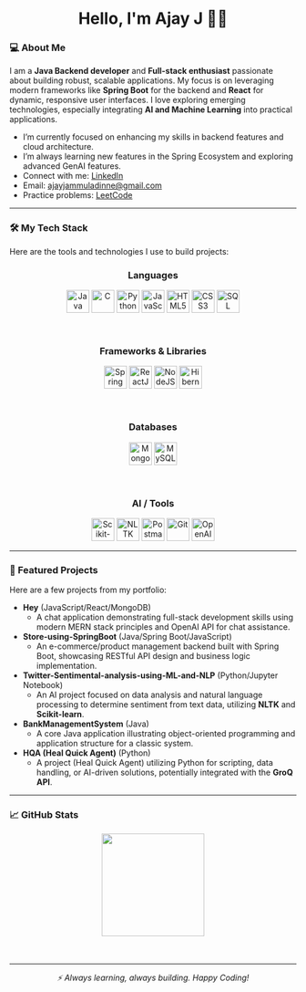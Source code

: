 <div align="center">
  <h1>Hello, I'm Ajay J 👋🏻</h1>
</div>


### 💻 About Me

I am a **Java Backend developer** and **Full-stack enthusiast** passionate about building robust, scalable applications. My focus is on leveraging modern frameworks like **Spring Boot** for the backend and **React** for dynamic, responsive user interfaces. I love exploring emerging technologies, especially integrating **AI and Machine Learning** into practical applications.

* I’m currently focused on enhancing my skills in backend features and cloud architecture.
* I’m always learning new features in the Spring Ecosystem and exploring advanced GenAI features.
* Connect with me: [LinkedIn](https://www.linkedin.com/in/ajay-jammuladinne-ba1363265/)
* Email: [ajayjammuladinne@gmail.com](mailto:ajayjammuladinne@gmail.com)
* Practice problems: [LeetCode](https://leetcode.com/u/Ajayj05/)

---

### 🛠️ My Tech Stack

Here are the tools and technologies I use to build projects:

<div align="center">
  
  ### Languages
  <a href="#"><img src="https://cdn.jsdelivr.net/gh/devicons/devicon/icons/java/java-original.svg" alt="Java" width="40" height="40"/></a>
  <a href="#"><img src="https://cdn.jsdelivr.net/gh/devicons/devicon/icons/c/c-original.svg" alt="C" width="40" height="40"/></a>
  <a href="#"><img src="https://cdn.jsdelivr.net/gh/devicons/devicon/icons/python/python-original.svg" alt="Python" width="40" height="40"/></a>
  <a href="#"><img src="https://cdn.jsdelivr.net/gh/devicons/devicon/icons/javascript/javascript-original.svg" alt="JavaScript" width="40" height="40"/></a>
  <a href="#"><img src="https://cdn.jsdelivr.net/gh/devicons/devicon/icons/html5/html5-original.svg" alt="HTML5" width="40" height="40"/></a>
  <a href="#"><img src="https://cdn.jsdelivr.net/gh/devicons/devicon/icons/css3/css3-original.svg" alt="CSS3" width="40" height="40"/></a>
  <a href="#"><img src="https://cdn.jsdelivr.net/gh/devicons/devicon/icons/mysql/mysql-original.svg" alt="SQL" width="40" height="40"/></a>

  <br>
  
  ### Frameworks & Libraries
  <a href="#"><img src="https://cdn.jsdelivr.net/gh/devicons/devicon/icons/spring/spring-original.svg" alt="Spring Boot" width="40" height="40"/></a>
  <a href="#"><img src="https://cdn.jsdelivr.net/gh/devicons/devicon/icons/react/react-original.svg" alt="ReactJS" width="40" height="40"/></a>
  <a href="#"><img src="https://cdn.jsdelivr.net/gh/devicons/devicon/icons/nodejs/nodejs-original.svg" alt="NodeJS" width="40" height="40"/></a>
  <a href="#"><img src="https://cdn.jsdelivr.net/gh/devicons/devicon/icons/hibernate/hibernate-original.svg" alt="Hibernate" width="40" height="40"/></a>
  
  <br>

  ### Databases
  <a href="#"><img src="https://cdn.jsdelivr.net/gh/devicons/devicon/icons/mongodb/mongodb-original.svg" alt="MongoDB" width="40" height="40"/></a>
  <a href="#"><img src="https://cdn.jsdelivr.net/gh/devicons/devicon/icons/mysql/mysql-original.svg" alt="MySQL" width="40" height="40"/></a>
  
  <br>

  ### AI / Tools
  <a href="#"><img src="https://cdn.jsdelivr.net/gh/devicons/devicon/icons/scikitlearn/scikitlearn-original.svg" alt="Scikit-learn" width="40" height="40"/></a>
  <a href="#"><img src="https://cdn.jsdelivr.net/gh/devicons/devicon/icons/jupyter/jupyter-original.svg" alt="NLTK (represented by Python/Jupyter for space)" width="40" height="40"/></a>
  <a href="#"><img src="https://cdn.jsdelivr.net/gh/devicons/devicon/icons/postman/postman-original.svg" alt="Postman" width="40" height="40"/></a>
  <a href="#"><img src="https://cdn.jsdelivr.net/gh/devicons/devicon/icons/git/git-original.svg" alt="Git" width="40" height="40"/></a>
  <a href="#"><img src="https://upload.wikimedia.org/wikipedia/commons/thumb/0/04/ChatGPT_logo.svg/40px-ChatGPT_logo.svg.png" alt="OpenAI API" width="40" height="40"/></a>

</div>

---

### 🚀 Featured Projects

Here are a few projects from my portfolio:

* **Hey** (JavaScript/React/MongoDB)
    * A chat application demonstrating full-stack development skills using modern MERN stack principles and OpenAI API for chat assistance.
* **Store-using-SpringBoot** (Java/Spring Boot/JavaScript)
    * An e-commerce/product management backend built with Spring Boot, showcasing RESTful API design and business logic implementation.
* **Twitter-Sentimental-analysis-using-ML-and-NLP** (Python/Jupyter Notebook)
    * An AI project focused on data analysis and natural language processing to determine sentiment from text data, utilizing **NLTK** and **Scikit-learn**.
* **BankManagementSystem** (Java)
    * A core Java application illustrating object-oriented programming and application structure for a classic system.
* **HQA (Heal Quick Agent)** (Python)
    * A project (Heal Quick Agent) utilizing Python for scripting, data handling, or AI-driven solutions, potentially integrated with the **GroQ API**.

---

### 📈 GitHub Stats

<div align="center">
  <img height="180em" src="https://github-readme-stats.vercel.app/api/top-langs/?username=Ajayj025&layout=compact&theme=dark&exclude_repo=Ajayj025&langs_count=6"/>
</div>

<br>
<br>

***
<div align="center">
  
  _⚡ Always learning, always building. Happy Coding!_
  
</div>

